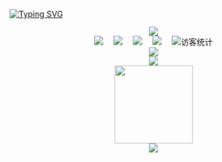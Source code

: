 <!--### Hi there 👋-->

<!--
**mcc1095319343/mcc1095319343** is a ✨ _special_ ✨ repository because its `README.md` (this file) appears on your GitHub profile.

Here are some ideas to get you started:

- 🔭 I’m currently working on ...
- 🌱 I’m currently learning ...
- 👯 I’m looking to collaborate on ...
- 🤔 I’m looking for help with ...
- 💬 Ask me about ...
- 📫 How to reach me: ...
- 😄 Pronouns: ...
- ⚡ Fun fact: ...
-->

[![Typing SVG](https://readme-typing-svg.herokuapp.com/?lines=First+line+of+text;Second+line+of+text)](https://git.io/typing-svg)


<!--图片-->
<div align="center" ><img order-radius="100px" src="https://cdn.jsdelivr.net/gh/mcc1095319343/mcc1095319343/image/flower.gif"/></div>

<div align="center">
  <a href="https://space.bilibili.com/35106877/"><img src="https://img.shields.io/badge/bilibili-B%E7%AB%99-ff69b4"></a>&emsp;
  <a href="https://blog.csdn.net/qq_39299582?type=blog/"><img src="https://img.shields.io/badge/CSDN-%E5%8D%9A%E5%AE%A2-ff4500"></a>&emsp;
  <a href="https://www.youtube.com/channel/UC2fK8EgtvG1_c3Nb0u9fhIg"><img src="https://img.shields.io/badge/youtube-%E6%B2%B9%E7%AE%A1-c32136"></a>&emsp;
  <a href="https://www.zhihu.com/people/xiao-xiao-you-ma-49/"><img src="https://img.shields.io/badge/zhihu-%E7%9F%A5%E4%B9%8E-blue"></a>&emsp;
  <img src="https://visitor-badge.glitch.me/badge?page_id=mcc1095319343&right_color=Orchid" alt="访客统计" /></div>


<!--贪吃蛇-->
<div align="center"><img src="https://cdn.jsdelivr.net/gh/mcc1095319343/mcc1095319343/contribution-snake/github-contribution-grid-snake.svg" /></div>

<!--信息统计-->
<div align="center"> <img src="https://metrics.lecoq.io/mcc1095319343?template=classic&config.timezone=Asia%2FShanghai"> </div>


<!--统计卡片-->
<div align="center"> <img height="137px" src="https://github-readme-stats.vercel.app/api?username=mcc1095319343&hide_title=true&hide_border=true&show_icons=trueline_height=21&text_color=000&icon_color=000&bg_color=0,ea6161,ffc64d,fffc4d,52fa5a&theme=graywhite" /> </div>

<!--语言统计-->
<div align="center"> <img src="https://github-readme-stats.vercel.app/api/top-langs/?username=mcc1095319343&hide_title=true&hide_border=true&layout=compact&langs_count=6&text_color=000&icon_color=fff&bg_color=0,52fa5a,4dfcff,c64dff&theme=graywhite" /> </div>







